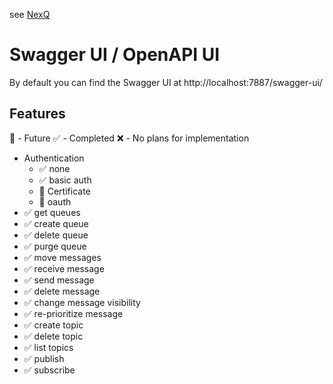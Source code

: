see [NexQ](https://github.com/joeferner/nexq)

# Swagger UI / OpenAPI UI

By default you can find the Swagger UI at http://localhost:7887/swagger-ui/

## Features

:scroll: - Future
:white_check_mark: - Completed
:x: - No plans for implementation

- Authentication
  - :white_check_mark: none
  - :white_check_mark: basic auth
  - :scroll: Certificate
  - :scroll: oauth
- :white_check_mark: get queues
- :white_check_mark: create queue
- :white_check_mark: delete queue
- :white_check_mark: purge queue
- :white_check_mark: move messages
- :white_check_mark: receive message
- :white_check_mark: send message
- :white_check_mark: delete message
- :white_check_mark: change message visibility
- :white_check_mark: re-prioritize message
- :white_check_mark: create topic
- :white_check_mark: delete topic
- :white_check_mark: list topics
- :white_check_mark: publish
- :white_check_mark: subscribe
